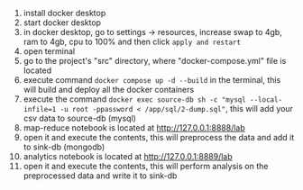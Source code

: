  1. install docker desktop 
 2. start docker desktop 
 3. in docker desktop, go to settings -> resources, increase swap to 4gb, ram to 4gb, cpu to 100% and then click `apply and restart`   
 3. open terminal 
 4. go to the project's "src" directory, where "docker-compose.yml" file is located 
 5. execute command `docker compose up -d --build` in the terminal, this will build and deploy all the docker containers
 6. execute the command `docker exec source-db sh -c "mysql --local-infile=1 -u root -ppassword < /app/sql/2-dump.sql"`, this will add your csv data to source-db (mysql)
 7. map-reduce notebook is located at http://127.0.0.1:8888/lab
 8. open it and execute the contents, this will preprocess the data and add it to sink-db (mongodb)
 9. analytics notebook is located at http://127.0.0.1:8889/lab
10. open it and execute the contents, this will perform analysis on the preprocessed data and write it to sink-db 

